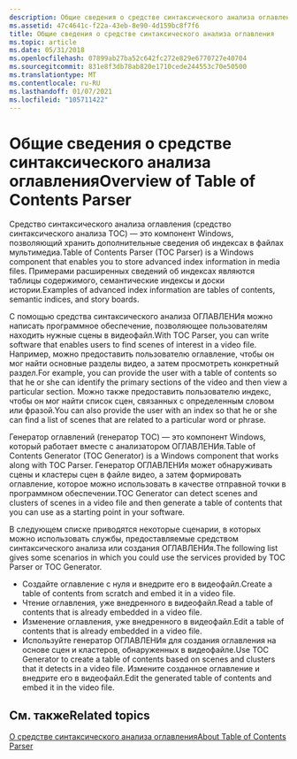 ```yaml
---
description: Общие сведения о средстве синтаксического анализа оглавления
ms.assetid: 47c4641c-f22a-43eb-8e90-4d159bc8f7f6
title: Общие сведения о средстве синтаксического анализа оглавления
ms.topic: article
ms.date: 05/31/2018
ms.openlocfilehash: 07899ab27ba52c642fc272e829e6770727e40704
ms.sourcegitcommit: 831e8f3db78ab820e1710cede244553c70e50500
ms.translationtype: MT
ms.contentlocale: ru-RU
ms.lasthandoff: 01/07/2021
ms.locfileid: "105711422"
---
```

# <a name="overview-of-table-of-contents-parser"></a><span data-ttu-id="6a902-103">Общие сведения о средстве синтаксического анализа оглавления</span><span class="sxs-lookup"><span data-stu-id="6a902-103">Overview of Table of Contents Parser</span></span>

<span data-ttu-id="6a902-104">Средство синтаксического анализа оглавления (средство синтаксического анализа TOC) — это компонент Windows, позволяющий хранить дополнительные сведения об индексах в файлах мультимедиа.</span><span class="sxs-lookup"><span data-stu-id="6a902-104">Table of Contents Parser (TOC Parser) is a Windows component that enables you to store advanced index information in media files.</span></span> <span data-ttu-id="6a902-105">Примерами расширенных сведений об индексах являются таблицы содержимого, семантические индексы и доски истории.</span><span class="sxs-lookup"><span data-stu-id="6a902-105">Examples of advanced index information are tables of contents, semantic indices, and story boards.</span></span>

<span data-ttu-id="6a902-106">С помощью средства синтаксического анализа ОГЛАВЛЕНИя можно написать программное обеспечение, позволяющее пользователям находить нужные сцены в видеофайл.</span><span class="sxs-lookup"><span data-stu-id="6a902-106">With TOC Parser, you can write software that enables users to find scenes of interest in a video file.</span></span> <span data-ttu-id="6a902-107">Например, можно предоставить пользователю оглавление, чтобы он мог найти основные разделы видео, а затем просмотреть конкретный раздел.</span><span class="sxs-lookup"><span data-stu-id="6a902-107">For example, you can provide the user with a table of contents so that he or she can identify the primary sections of the video and then view a particular section.</span></span> <span data-ttu-id="6a902-108">Можно также предоставить пользователю индекс, чтобы он мог найти список сцен, связанных с определенным словом или фразой.</span><span class="sxs-lookup"><span data-stu-id="6a902-108">You can also provide the user with an index so that he or she can find a list of scenes that are related to a particular word or phrase.</span></span>

<span data-ttu-id="6a902-109">Генератор оглавлений (генератор TOC) — это компонент Windows, который работает вместе с анализатором ОГЛАВЛЕНИя.</span><span class="sxs-lookup"><span data-stu-id="6a902-109">Table of Contents Generator (TOC Generator) is a Windows component that works along with TOC Parser.</span></span> <span data-ttu-id="6a902-110">Генератор ОГЛАВЛЕНИя может обнаруживать сцены и кластеры сцен в файле видео, а затем формировать оглавление, которое можно использовать в качестве отправной точки в программном обеспечении.</span><span class="sxs-lookup"><span data-stu-id="6a902-110">TOC Generator can detect scenes and clusters of scenes in a video file and then generate a table of contents that you can use as a starting point in your software.</span></span>

<span data-ttu-id="6a902-111">В следующем списке приводятся некоторые сценарии, в которых можно использовать службы, предоставляемые средством синтаксического анализа или создания ОГЛАВЛЕНИя.</span><span class="sxs-lookup"><span data-stu-id="6a902-111">The following list gives some scenarios in which you could use the services provided by TOC Parser or TOC Generator.</span></span>

-   <span data-ttu-id="6a902-112">Создайте оглавление с нуля и внедрите его в видеофайл.</span><span class="sxs-lookup"><span data-stu-id="6a902-112">Create a table of contents from scratch and embed it in a video file.</span></span>
-   <span data-ttu-id="6a902-113">Чтение оглавления, уже внедренного в видеофайл.</span><span class="sxs-lookup"><span data-stu-id="6a902-113">Read a table of contents that is already embedded in a video file.</span></span>
-   <span data-ttu-id="6a902-114">Изменение оглавления, уже внедренного в видеофайл.</span><span class="sxs-lookup"><span data-stu-id="6a902-114">Edit a table of contents that is already embedded in a video file.</span></span>
-   <span data-ttu-id="6a902-115">Используйте генератор ОГЛАВЛЕНИя для создания оглавления на основе сцен и кластеров, обнаруженных в видеофайле.</span><span class="sxs-lookup"><span data-stu-id="6a902-115">Use TOC Generator to create a table of contents based on scenes and clusters that it detects in a video file.</span></span> <span data-ttu-id="6a902-116">Измените созданное оглавление и внедрите его в видеофайл.</span><span class="sxs-lookup"><span data-stu-id="6a902-116">Edit the generated table of contents and embed it in the video file.</span></span>

## <a name="related-topics"></a><span data-ttu-id="6a902-117">См. также</span><span class="sxs-lookup"><span data-stu-id="6a902-117">Related topics</span></span>

<dl> <dt>

[<span data-ttu-id="6a902-118">О средстве синтаксического анализа оглавления</span><span class="sxs-lookup"><span data-stu-id="6a902-118">About Table of Contents Parser</span></span>](about-toc-parser.md)
</dt> </dl>

 

 



